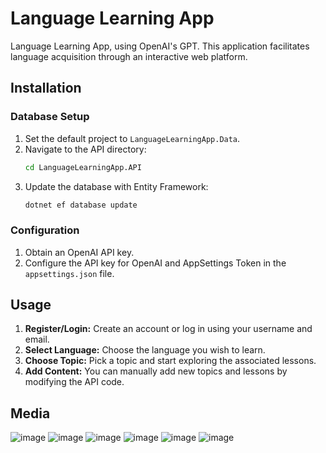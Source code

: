 # Language Learning App

Language Learning App, using OpenAI's GPT. This application facilitates language acquisition through an interactive web platform.

## Installation

### Database Setup

1. Set the default project to `LanguageLearningApp.Data`.
2. Navigate to the API directory:
    ```bash
    cd LanguageLearningApp.API
    ```
3. Update the database with Entity Framework:
    ```bash
    dotnet ef database update
    ```

### Configuration

1. Obtain an OpenAI API key.
2. Configure the API key for OpenAI and AppSettings Token in the `appsettings.json` file.

## Usage

1. **Register/Login:** Create an account or log in using your username and email.
2. **Select Language:** Choose the language you wish to learn.
3. **Choose Topic:** Pick a topic and start exploring the associated lessons.
4. **Add Content:** You can manually add new topics and lessons by modifying the API code.

## Media

![image](https://github.com/user-attachments/assets/3937ab79-3656-47c5-abe6-40fbfe54b2df)
![image](https://github.com/user-attachments/assets/b13697e1-faf9-41f2-8996-359723f74256)
![image](https://github.com/user-attachments/assets/edbec2c5-908d-4b26-9c55-b16fd9c80083)
![image](https://github.com/user-attachments/assets/c57d4ab1-d722-44b0-bbae-9f24295f8bc9)
![image](https://github.com/user-attachments/assets/92bee9bd-2cea-4d37-8ebc-c9755a3b11ec)
![image](https://github.com/user-attachments/assets/984183c9-cf0a-4fe4-84c9-f0a7f9b1215c)




